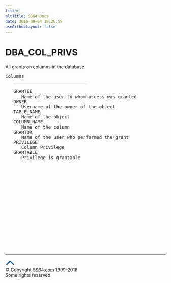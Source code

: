 ```yaml
---
title:
altTitle: SS64 Docs
date: 2016-09-04 19:26:55
useGithubLayout: false
---
```

<!-- #BeginLibraryItem "/Library/head_orad.lbi" --><!-- #EndLibraryItem --><h1>DBA_COL_PRIVS </h1><p> All grants on columns in the database </p> 
 
<pre>Columns
   ___________________________
 
   GRANTEE
      Name of the user to whom access was granted
   OWNER
      Username of the owner of the object
   TABLE_NAME
      Name of the object
   COLUMN_NAME
      Name of the column
   GRANTOR
      Name of the user who performed the grant
   PRIVILEGE
      Column Privilege
   GRANTABLE
      Privilege is grantable

</pre><!-- #BeginLibraryItem "/Library/foot_orad.lbi" --><p>
<!-- oracle-footer -->
<ins class="adsbygoogle" style="display:inline-block;width:300px;height:250px" data-ad-client="ca-pub-6140977852749469" data-ad-slot="4275490898"></ins>
<script>
(adsbygoogle = window.adsbygoogle || []).push({});
</script></p>
<hr>
<div id="bl" class="footer"><a href="DBA_COL_PRIVS.html#"><img src="../images/top.png" width="30" height="22" alt="Back to the Top"></a></div>
<div id="br" class="footer, tagline">© Copyright <a href="http://ss64.com/">SS64.com</a> 1999-2016<br>
Some rights reserved</div>
<!-- #EndLibraryItem -->

